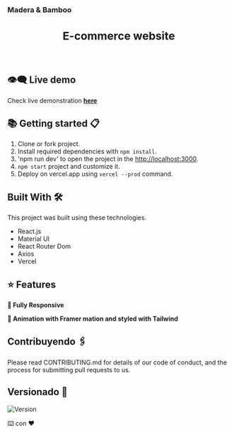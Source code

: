 
<h3>Madera & Bamboo</h>
<center>
<h2> 
E-commerce website 
</h2>
</center>
<br/>

## :eye_speech_bubble: Live demo

Check live demonstration <a href=""><strong>here</strong></a>



## :books: Getting started 📋 

1. Clone or fork project.
2. Install required dependencies with `npm install`.
3. 'npm run dev' to open the project in the [http://localhost:3000](http://localhost:3000).
4. `npm start` project and customize it.
5. Deploy on vercel.app using `vercel --prod` command.


## Built With 🛠️

This project was built using these technologies.

- React.js
- Material UI
- React Router Dom
- Axios
- Vercel


## :star: Features 

**📱 Fully Responsive**

**🎨 Animation with Framer mation and styled with Tailwind**


## Contribuyendo 🖇️ 

Please read CONTRIBUTING.md for details of our code of conduct, and the process for submitting pull requests to us.


## Versionado 📌

![Version](https://badge.fury.io/gh/tterb%2FHyde.svg)

⌨️ con ❤️
